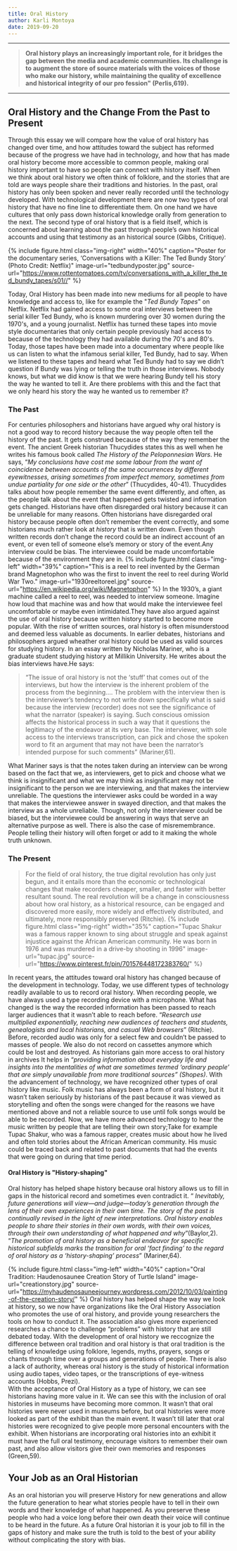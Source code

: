 ```yaml
---
title: Oral History
author: Karli Montoya
date: 2019-09-20
---
```


********
>**Oral history plays an increasingly important role, for it bridges the gap between the media and academic communities. Its challenge is to augment the store of source materials with the voices of those who make our history, while maintaining the quality of excellence and historical integrity of our pro fession" (Perlis,619).** 

********
## **Oral History and the Change From the Past to Present**

Through this essay we will compare how the value of oral history has changed over time, and how attitudes toward the subject has reformed because of the progress we have had in technology, and how that has made oral history become more accessible to common people, making oral history important to have so people can connect with history itself. When we think about oral history we often think of folklore, and the stories that are told are ways people share their traditions and histories. In the past, oral history has only been spoken and never really recorded until the technology developed. With technological development there are now two types of oral history that have no fine line to differentiate them. On one hand we have cultures that only pass down historical knowledge orally from generation to the next. The second type of oral history that is a field itself, which is concerned about learning about the past through people’s own historical accounts and using that testimony as an historical source (Gibbs, Critique).

{% include figure.html
  class="img-right"
  width="40%"
  caption="Poster for the documentary series, ‘Conversations with a Killer: The Ted Bundy Story’ (Photo Credit: Netflix)"
  image-url="tedbundyposter.jpg"
  source-url="https://www.rottentomatoes.com/tv/conversations_with_a_killer_the_ted_bundy_tapes/s01//"
%}

Today, Oral History has been made into new mediums for all people to have knowledge and access to, like for example the "*Ted Bundy Tapes*" on Netflix. Netflix had gained access to some oral interviews between the serial killer Ted Bundy, who is known murdering over 30 women during the 1970's, and a young journalist. Netflix has turned these tapes into movie style documentaries that only certain people previously had access to because of the technology they had available during the 70's and 80's. Today, those tapes have been made into a documentary where people like us can listen to what the infamous serial killer, Ted Bundy, had to say. When we listened to these tapes and heard what Ted Bundy had to say we didn’t question if Bundy was lying or telling the truth in those interviews. Nobody knows, but what we did know is that we were hearing Bundy tell his story the way he wanted to tell it. Are there problems with this and the fact that we only heard his story the way he wanted us to remember it?





### **The Past**

For centuries philosophers and historians have argued why oral history is not a good way to record history because the way people often tell the history of the past. It gets construed because of the way they remember the event. The ancient Greek historian Thucydides states this as well when he writes his famous book called *The History of the Peloponnesian Wars*. He says, “*My conclusions have cost me some labour from the want of coincidence between accounts of the same occurrences by different eyewitnesses, arising sometimes from imperfect memory, sometimes from undue partiality for one side or the other*” (Thucydides, 40-41). Thucydides talks about how people remember the same event differently, and often, as the people talk about the event that happened gets twisted and information gets changed. Historians have often disregarded oral history because it can be unreliable for many reasons. Often historians have disregarded oral history because people often don’t remember the event correctly, and some historians much rather look at *history* that is written down. Even though written records don’t change the record could be an indirect account of an event, or even tell of someone else’s memory or story of the event.Any interview could be bias. The interviewee could be made uncomfortable because of the environment they are in.
{% include figure.html
  class="img-left"
  width="39%"
  caption="This is a reel to reel invented by the German brand Magnetophon who was the first to invent the reel to reel during World War Two."
  image-url="1930reeltoreel.jpg"
  source-url="https://en.wikipedia.org/wiki/Magnetophon"
  %}
  In the 1930’s, a giant machine called a reel to reel, was needed to interview someone. Imagine how loud that machine was and how that would make the interviewee feel uncomfortable or maybe even intimidated.They have also argued against the use of oral history because written history started to become more popular. With the rise of written sources, oral history is often misunderstood and deemed less valuable as documents. In earlier debates, historians and philosophers argued wheather oral history could be used as valid sources for studying history. In an essay written by Nicholas Mariner, who is a graduate student studying history at Millikin University. He writes about the bias interviews have.He says: 

>“The issue of oral history is not the ‘stuff’ that comes out of the interviews, but how the interview is the inherent problem of the process from the beginning.... The problem with the interview then is the interviewer’s tendency to not write down specifically what is said because the interview (recorder) does not see the significance of what the narrator (speaker) is saying.  Such conscious omission affects the historical process in such a way that it questions the legitimacy of the endeavor at its very base. The interviewer, with sole access to the interviews transcription, can pick and chose the spoken word to fit an argument that may not have been the narrator’s intended purpose for such comments” (Mariner,61).

What Mariner says is that the notes taken during an interview can be wrong based on the fact that we, as interviewers, get to pick and choose what we think is insignificant and what we may think as insignificant may not be insignificant to the person we are interviewing, and that makes the interview unreliable. The questions the interviewer asks could be worded in a way that makes the interviewee answer in swayed direction, and that makes the interview as a whole unreliable. Though, not only the interviewer could be biased, but the interviewee could be answering in ways that serve an alternative purpose as well. There is also the case of misremembrance. People telling their history will often forget or add to it making the whole truth unknown.


### **The Present**


>For the field of oral history, the true digital revolution has only just begun, and it entails more than the economic or technological changes that make recorders cheaper, smaller, and faster with better resultant sound. The real revolution will be a change in consciousness about how oral history, as a historical resource, can be engaged and discovered more easily, more widely and effectively distributed, and ultimately, more responsibly preserved (Ritchie).
{% include figure.html
  class="img-right"
  width="35%"
  caption="Tupac Shakur was a famous rapper known to sing about struggle and speak against injustice against the African American community. He was born in 1976 and was murdered in a drive-by shooting in 1996"
  image-url="tupac.jpg"
  source-url="https://www.pinterest.fr/pin/701576448172383760/"
  %}

In recent years, the attitudes toward oral history has changed because of the development in technology. Today, we use different types of technology readily available to us to record oral history. When recording people, we have always used a type recording device with a microphone. What has changed is the way the recorded information has been passed to reach larger audiences that it wasn’t able to reach before. “*Research use multiplied exponentially, reaching new audiences of teachers and students, genealogists and local historians, and casual Web browsers*” (Ritchie). Before, recorded audio was only for a select few and couldn’t be passed to masses of people.  We also do not record on cassettes anymore which could be lost and destroyed. As historians gain more access to oral history in archives It helps in “*providing information about everyday life and insights into the mentalities of what are sometimes termed ‘ordinary people’ that are simply unavailable from more traditional sources” (Shopes)*. With the advancement of technology, we have recognized other types of oral history like music. Folk music has always been a form of oral history, but it wasn’t taken seriously by historians of the past because it was viewed as storytelling and often the songs were changed for the reasons we have mentioned above and not a reliable source to use until folk songs would be able to be recorded. Now, we have more advanced technology to hear the music written by people that are telling their own story;Take for example Tupac Shakur, who was a famous rapper, creates music about how he lived and often told stories about the African American community. His music could be traced back and related to past documents that had the events that were going on during that time period.  

#### Oral History is "History-shaping"
 
 Oral history has helped shape history because oral history allows us to fill in gaps in the historical record and sometimes even contradict it. “ *Inevitably, future generations will view—and judge—today’s generation through the lens of their own experiences in their own time. The story of the past is continually revised in the light of new interpretations. Oral history enables people to share their stories in their own words, with their own voices, through their own understanding of what happened and why*”(Baylor,2).
“*The promotion of oral history as a beneficial endeavor for specific historical subfields marks the transition for oral ‘fact finding’ to the regard of oral history as a ‘history-shaping’ process*” (Mariner,64).

{% include figure.html
  class="img-left"
  width="40%"
  caption="Oral Tradition: Haudenosaunee Creation Story of Turtle Island"
  image-url="creationstory.jpg"
  source-url="https://myhaudenosauneejourney.wordpress.com/2012/10/03/painting-of-the-creation-story/"
  %}
  Oral history has helped shape the way we look at history, so we now have organizations like the Oral History Association who promotes the use of oral history, and provide young researchers the tools on how to conduct it. The association also gives more experienced researches a chance to challenge “problems” with history that are still debated today. With the development of oral history we reccognize the difference between oral tradition and oral history is that oral tradition is the telling of knowledge using folklore, legends, myths, prayers, songs or chants through time over a groups and generations of people. There is also a lack of authority, whereas oral history is the study of historical information using audio tapes, video tapes, or the transcriptions of eye-witness accounts (Hobbs, Prezi).  
With the acceptance of Oral History as a type of history, we can see historians having more value in it. We can see this with the inclusion of oral histories in museums have becoming more common. It wasn’t that oral histories were never used in museums before, but oral histories were more looked as part of the exhibit than the main event. It wasn’t till later that oral histories were recognized to give people more personal encounters with the exhibit. When historians are incorporating oral histories into an exhibit it must have the full oral testimony, encourage visitors to remember their own past, and also allow visitors give their own memories and responses (Green,59).

## Your Job as an Oral Historian

As an oral historian you will preserve History for new generations and allow the future generation to hear what stories people have to tell in their own words and their knowledge of what happened. As you preserve these people who had a voice long before their own death their voice will continue to be heard in the future. As a future Oral historian it is your job to fill in the gaps of history and make sure the truth is told to the best of your ability without complicating the story with bias. 



